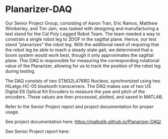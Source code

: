 # Planarizer-DAQ

Our Senior Project Group, consisting of Aaron Tran, Eric Ramos, Matthew Wimberley, and Tim Jain, was tasked with designing and manufacturing a test stand for the Cal Poly Legged Robot Team. The team needed a way to constrain a single robot leg to 2DOF in the sagittal plane. Hence, our test stand "planarizes" the robot leg. With the additional need of requiring that the robot leg be able to reach a steady state gait, we determined that a boom system would work best, though it only approximates the sagittal plane. This DAQ is responsible for measuring the corresponding rotational value of the Planarizer, allowing for us to track the position of the robot leg during testing.

The DAQ consists of two STM32L476RG Nucleos, synchronized using two HiLetgo HC-05 bluetooth transceivers. The DAQ makes use of two US Digital E6 Optical Kit Encoders to measure the yaw and pitch of the encoders. These values are then processed, plotted, and saved in MATLAB. 

Refer to the Senior Project report and project documentation for proper usage.

See project documentation here:
https://malkstik.github.io/Planarizer-DAQ/

See Senior Project report here:

